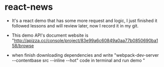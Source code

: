 # react-news
- It's a react demo that has some more request and logic, I just finished it followed lessons and will review later, now I record it in my git.

- This demo API's document website is "http://apizza.cc/console/project/83e99a6c60849a0aa77b0850690ba158/browse

- when finish downloading dependencies and write "webpack-dev-server --contentbase src --inline --hot" code in terminal and run demo
" 
